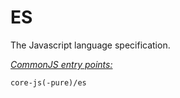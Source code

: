# ES
The Javascript language specification.

[*CommonJS entry points:*](docs/usage.md#commonjs-api)
```
core-js(-pure)/es
```
